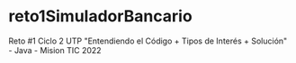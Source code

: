 # reto1SimuladorBancario
Reto #1 Ciclo 2 UTP "Entendiendo el Código + Tipos de Interés + Solución" - Java - Mision TIC 2022
